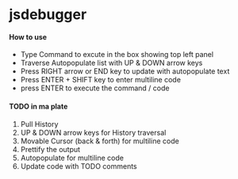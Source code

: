jsdebugger
==========
<h4>How to use</h4>
<ul>
<li>Type Command to excute in the box showing top left panel</li>
<li>Traverse Autopopulate list with UP & DOWN arrow keys</li>
<li>Press RIGHT arrow or END key to update with autopopulate text</li>
<li>Press ENTER + SHIFT key to enter multiline code</li>
<li>press ENTER to execute the command / code </li>
</ul>
<h4>TODO in ma plate</h4>
<ol>
<li>Pull History</li>
<li>UP & DOWN arrow keys for History traversal</li>
<li>Movable Cursor (back & forth) for multiline code</li>
<li>Prettify the output</li>
<li>Autopopulate for multiline code</li>
<li>Update code with TODO comments</li>
</ol>